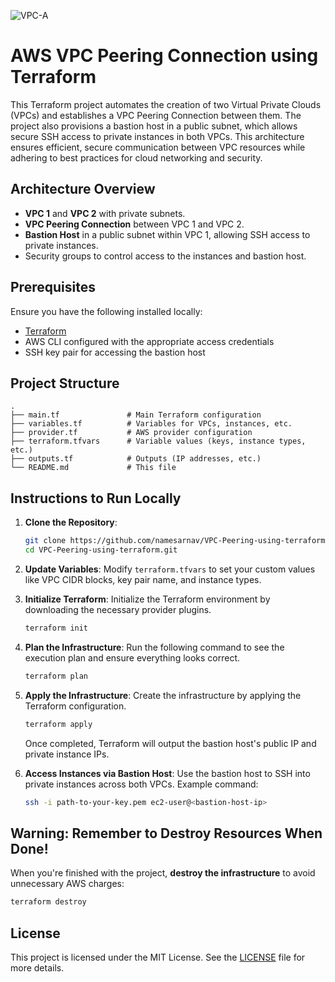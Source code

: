 
![VPC-A](https://github.com/user-attachments/assets/8105a75e-7462-408f-a0f5-7905248b27c1)

# AWS VPC Peering Connection using Terraform

This Terraform project automates the creation of two Virtual Private Clouds (VPCs) and establishes a VPC Peering Connection between them. The project also provisions a bastion host in a public subnet, which allows secure SSH access to private instances in both VPCs. This architecture ensures efficient, secure communication between VPC resources while adhering to best practices for cloud networking and security.

## Architecture Overview

- **VPC 1** and **VPC 2** with private subnets.
- **VPC Peering Connection** between VPC 1 and VPC 2.
- **Bastion Host** in a public subnet within VPC 1, allowing SSH access to private instances.
- Security groups to control access to the instances and bastion host.

## Prerequisites

Ensure you have the following installed locally:

- [Terraform](https://www.terraform.io/downloads.html)
- AWS CLI configured with the appropriate access credentials
- SSH key pair for accessing the bastion host

## Project Structure

```
.
├── main.tf               # Main Terraform configuration
├── variables.tf          # Variables for VPCs, instances, etc.
├── provider.tf           # AWS provider configuration
├── terraform.tfvars      # Variable values (keys, instance types, etc.)
├── outputs.tf            # Outputs (IP addresses, etc.)
└── README.md             # This file
```

## Instructions to Run Locally

1. **Clone the Repository**:
   ```bash
   git clone https://github.com/namesarnav/VPC-Peering-using-terraform.git
   cd VPC-Peering-using-terraform.git
   ```

2. **Update Variables**:
   Modify `terraform.tfvars` to set your custom values like VPC CIDR blocks, key pair name, and instance types.

3. **Initialize Terraform**:
   Initialize the Terraform environment by downloading the necessary provider plugins.
   ```bash
   terraform init
   ```

4. **Plan the Infrastructure**:
   Run the following command to see the execution plan and ensure everything looks correct.
   ```bash
   terraform plan
   ```

5. **Apply the Infrastructure**:
   Create the infrastructure by applying the Terraform configuration.
   ```bash
   terraform apply
   ```
   Once completed, Terraform will output the bastion host's public IP and private instance IPs.

6. **Access Instances via Bastion Host**:
   Use the bastion host to SSH into private instances across both VPCs. Example command:
   ```bash
   ssh -i path-to-your-key.pem ec2-user@<bastion-host-ip>
   ```

## **Warning: Remember to Destroy Resources When Done!**

When you're finished with the project, **destroy the infrastructure** to avoid unnecessary AWS charges:
```bash
terraform destroy
```

## License

This project is licensed under the MIT License. See the [LICENSE](LICENSE) file for more details.
